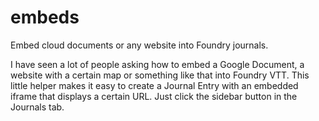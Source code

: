 # embeds

Embed cloud documents or any website into Foundry journals.

I have seen a lot of people asking how to embed a Google Document, a 
website with a certain map or something like that into Foundry VTT. 
This little helper makes it easy to create a Journal Entry with 
an embedded iframe that displays a certain URL. Just click the 
sidebar button in the Journals tab.
